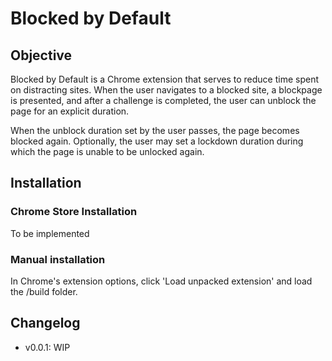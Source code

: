 # Blocked by Default

## Objective
Blocked by Default is a Chrome extension that serves to reduce time spent on distracting sites. When the user navigates to a blocked site, a blockpage is presented, and after a challenge is completed, the user can unblock the page for an explicit duration.

When the unblock duration set by the user passes, the page becomes blocked again. Optionally, the user may set a lockdown duration during which the page is unable to be unlocked again.

## Installation

### Chrome Store Installation

To be implemented

### Manual installation

In Chrome's extension options, click 'Load unpacked extension' and load the /build folder.

## Changelog

* v0.0.1: WIP